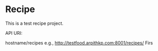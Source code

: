 Recipe
======

This is a test recipe project.

API URI:

hostname/recipes
e.g., http://testfood.arpithkp.com:8001/recipes/
Firs
